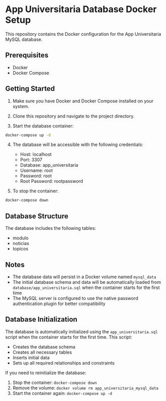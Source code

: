 # App Universitaria Database Docker Setup

This repository contains the Docker configuration for the App Universitaria MySQL database.

## Prerequisites

- Docker
- Docker Compose

## Getting Started

1. Make sure you have Docker and Docker Compose installed on your system.

2. Clone this repository and navigate to the project directory.

3. Start the database container:
```bash
docker-compose up -d
```

4. The database will be accessible with the following credentials:
   - Host: localhost
   - Port: 3307
   - Database: app_universitaria
   - Username: root
   - Password: root
   - Root Password: rootpassword

5. To stop the container:
```bash
docker-compose down
```

## Database Structure

The database includes the following tables:
- modulo
- noticias
- topicos

## Notes

- The database data will persist in a Docker volume named `mysql_data`
- The initial database schema and data will be automatically loaded from `database/app_universitaria.sql` when the container starts for the first time
- The MySQL server is configured to use the native password authentication plugin for better compatibility

## Database Initialization

The database is automatically initialized using the `app_universitaria.sql` script when the container starts for the first time. This script:
- Creates the database schema
- Creates all necessary tables
- Inserts initial data
- Sets up all required relationships and constraints

If you need to reinitialize the database:
1. Stop the container: `docker-compose down`
2. Remove the volume: `docker volume rm app_universitaria_mysql_data`
3. Start the container again: `docker-compose up -d` 